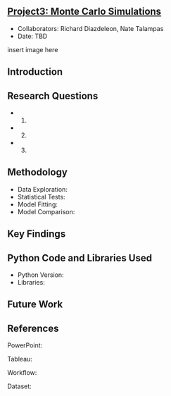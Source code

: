 ## [Project3: Monte Carlo Simulations](https://github.com/dsrichard97/exploratory_analysis.git)
* Collaborators: Richard Diazdeleon, Nate Talampas
* Date: TBD

insert image here 

## Introduction


## Research Questions
* 1.
* 2.
* 3. 

## Methodology
* Data Exploration:  
* Statistical Tests: 
* Model Fitting: 
* Model Comparison: 
  
## Key Findings


##  Python Code and Libraries Used
* Python Version: 
* Libraries: 

## Future Work

## References
PowerPoint:

Tableau: 

Workflow: 

Dataset:  
